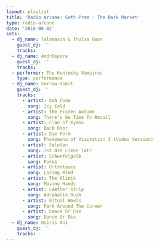 ```yaml
---
layout: playlist
title: 'Radio Arcane: Goth Prom : The Dark Market'
type: radio-arcane
date: '2018-06-02'
sets:
  - dj_name: Talamasca & Thulsa Goon
    guest_dj: ''
    tracks:
  - dj_name: AndrOspore
    guest_dj: ''
    tracks:
  - performer: The Kentucky Vampires
    type: performance
  - dj_name: Sorrow-Vomit
    guest_dj: ''
    tracks:
      - artist: Ash Code
        song: Icy Cold
      - artist: The Frozen Autumn
        song: There's No Time To Recall
      - artist: Clan of Xymox
        song: Back Door
      - artist: Die Form
        song: Phenomena of Visitation 3 (Video Version)
      - artist: Selofan
        song: Ist Die Liebe Tot?
      - artist: Schwefelgelb
        song: Fokus
      - artist: Ortrotasce
        song: Losing Mind
      - artist: The Klinik
        song: Moving Hands
      - artist: Leæther Strip
        song: Adrenalin Rush
      - artist: Ritual Howls
        song: Park Around The Corner
      - artist: Dance Or Die
        song: Dance Or Die
  - dj_name: Osiris Ani
    guest_dj: ''
    tracks:
---
```


